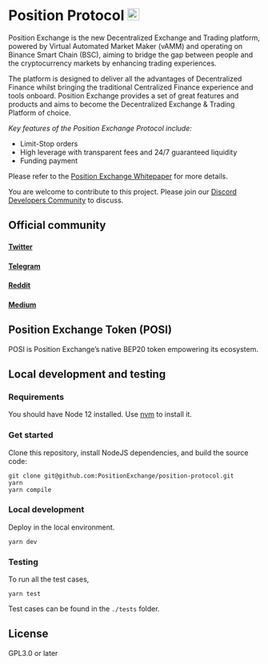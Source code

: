 #  Position Protocol <img src="https://position.exchange/Logo-Position.svg" width="24">
Position Exchange is the new Decentralized Exchange and Trading platform, powered by Virtual Automated Market Maker (vAMM) and operating on Binance Smart Chain (BSC), aiming to bridge the gap between people and the cryptocurrency markets by enhancing trading experiences.

The platform is designed to deliver all the advantages of Decentralized Finance whilst bringing the traditional Centralized Finance experience and tools onboard. Position Exchange provides a set of great features and products and aims to become the Decentralized Exchange & Trading Platform of choice.

*Key features of the Position Exchange Protocol include:*
- Limit-Stop orders
- High leverage with transparent fees and 24/7 guaranteed liquidity
- Funding payment

Please refer to the [Position Exchange Whitepaper](https://position.exchange/whitepaper.pdf) for more details.

You are welcome to contribute to this project. Please join our [Discord Developers Community](https://discord.gg/2m88UG7f2U) to discuss.

## Official community
#### [Twitter](https://twitter.com/PositionEx) <img src="https://image.flaticon.com/icons/png/512/733/733579.png" width="16">
#### [Telegram](https://t.me/PositionExchange) <img src="https://image.flaticon.com/icons/png/512/2111/2111646.png" width="16">
#### [Reddit](https://www.reddit.com/r/PositionExchange/) <img src="https://image.flaticon.com/icons/png/512/2111/2111589.png" width="16">
#### [Medium](https://positionex.medium.com/) <img src="https://image.flaticon.com/icons/png/512/2111/2111505.png" width="16">

## Position Exchange Token (POSI)
POSI is Position Exchange’s native BEP20 token empowering its ecosystem.

## Local development and testing
### Requirements
You should have Node 12 installed. Use [nvm](https://github.com/nvm-sh/nvm) to install it.

### Get started
Clone this repository, install NodeJS dependencies, and build the source code:
```
git clone git@github.com:PositionExchange/position-protocol.git
yarn
yarn compile
```

### Local development
Deploy in the local environment.
```
yarn dev
```

### Testing
To run all the test cases,
```
yarn test
```
Test cases can be found in the `./tests` folder.

## License
GPL3.0 or later
